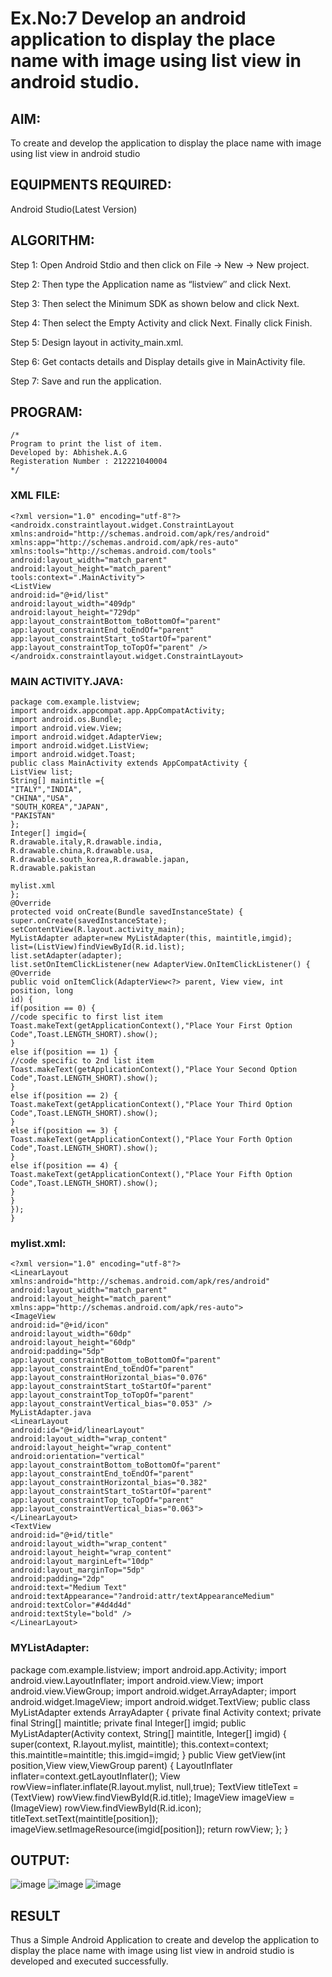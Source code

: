 
# Ex.No:7 Develop an android application to display the place name with image using list view in android studio.


## AIM:

To create and develop the application to display the place name with image using list view in android studio

## EQUIPMENTS REQUIRED:

Android Studio(Latest Version)

## ALGORITHM:

Step 1: Open Android Stdio and then click on File -> New -> New project.

Step 2: Then type the Application name as “listview″ and click Next. 

Step 3: Then select the Minimum SDK as shown below and click Next.

Step 4: Then select the Empty Activity and click Next. Finally click Finish.

Step 5: Design layout in activity_main.xml.

Step 6: Get contacts details and Display details give in MainActivity file.

Step 7: Save and run the application.

## PROGRAM:
```
/*
Program to print the list of item.
Developed by: Abhishek.A.G
Registeration Number : 212221040004
*/
```
### XML FILE:
```
<?xml version="1.0" encoding="utf-8"?>
<androidx.constraintlayout.widget.ConstraintLayout
xmlns:android="http://schemas.android.com/apk/res/android"
xmlns:app="http://schemas.android.com/apk/res-auto"
xmlns:tools="http://schemas.android.com/tools"
android:layout_width="match_parent"
android:layout_height="match_parent"
tools:context=".MainActivity">
<ListView
android:id="@+id/list"
android:layout_width="409dp"
android:layout_height="729dp"
app:layout_constraintBottom_toBottomOf="parent"
app:layout_constraintEnd_toEndOf="parent"
app:layout_constraintStart_toStartOf="parent"
app:layout_constraintTop_toTopOf="parent" />
</androidx.constraintlayout.widget.ConstraintLayout>
```
### MAIN ACTIVITY.JAVA:
```
package com.example.listview;
import androidx.appcompat.app.AppCompatActivity;
import android.os.Bundle;
import android.view.View;
import android.widget.AdapterView;
import android.widget.ListView;
import android.widget.Toast;
public class MainActivity extends AppCompatActivity {
ListView list;
String[] maintitle ={
"ITALY","INDIA",
"CHINA","USA",
"SOUTH_KOREA","JAPAN",
"PAKISTAN"
};
Integer[] imgid={
R.drawable.italy,R.drawable.india,
R.drawable.china,R.drawable.usa,
R.drawable.south_korea,R.drawable.japan,
R.drawable.pakistan

mylist.xml
};
@Override
protected void onCreate(Bundle savedInstanceState) {
super.onCreate(savedInstanceState);
setContentView(R.layout.activity_main);
MyListAdapter adapter=new MyListAdapter(this, maintitle,imgid);
list=(ListView)findViewById(R.id.list);
list.setAdapter(adapter);
list.setOnItemClickListener(new AdapterView.OnItemClickListener() {
@Override
public void onItemClick(AdapterView<?> parent, View view, int position, long
id) {
if(position == 0) {
//code specific to first list item
Toast.makeText(getApplicationContext(),"Place Your First Option
Code",Toast.LENGTH_SHORT).show();
}
else if(position == 1) {
//code specific to 2nd list item
Toast.makeText(getApplicationContext(),"Place Your Second Option
Code",Toast.LENGTH_SHORT).show();
}
else if(position == 2) {
Toast.makeText(getApplicationContext(),"Place Your Third Option
Code",Toast.LENGTH_SHORT).show();
}
else if(position == 3) {
Toast.makeText(getApplicationContext(),"Place Your Forth Option
Code",Toast.LENGTH_SHORT).show();
}
else if(position == 4) {
Toast.makeText(getApplicationContext(),"Place Your Fifth Option
Code",Toast.LENGTH_SHORT).show();
}
}
});
}
```
### mylist.xml:
```
<?xml version="1.0" encoding="utf-8"?>
<LinearLayout xmlns:android="http://schemas.android.com/apk/res/android"
android:layout_width="match_parent"
android:layout_height="match_parent"
xmlns:app="http://schemas.android.com/apk/res-auto">
<ImageView
android:id="@+id/icon"
android:layout_width="60dp"
android:layout_height="60dp"
android:padding="5dp"
app:layout_constraintBottom_toBottomOf="parent"
app:layout_constraintEnd_toEndOf="parent"
app:layout_constraintHorizontal_bias="0.076"
app:layout_constraintStart_toStartOf="parent"
app:layout_constraintTop_toTopOf="parent"
app:layout_constraintVertical_bias="0.053" />
MyListAdapter.java
<LinearLayout
android:id="@+id/linearLayout"
android:layout_width="wrap_content"
android:layout_height="wrap_content"
android:orientation="vertical"
app:layout_constraintBottom_toBottomOf="parent"
app:layout_constraintEnd_toEndOf="parent"
app:layout_constraintHorizontal_bias="0.382"
app:layout_constraintStart_toStartOf="parent"
app:layout_constraintTop_toTopOf="parent"
app:layout_constraintVertical_bias="0.063">
</LinearLayout>
<TextView
android:id="@+id/title"
android:layout_width="wrap_content"
android:layout_height="wrap_content"
android:layout_marginLeft="10dp"
android:layout_marginTop="5dp"
android:padding="2dp"
android:text="Medium Text"
android:textAppearance="?android:attr/textAppearanceMedium"
android:textColor="#4d4d4d"
android:textStyle="bold" />
</LinearLayout>
```
### MYListAdapter:
package com.example.listview;
import android.app.Activity;
import android.view.LayoutInflater;
import android.view.View;
import android.view.ViewGroup;
import android.widget.ArrayAdapter;
import android.widget.ImageView;
import android.widget.TextView;
public class MyListAdapter extends ArrayAdapter<String> {
private final Activity context;
private final String[] maintitle;
private final Integer[] imgid;
public MyListAdapter(Activity context, String[] maintitle, Integer[] imgid) {
super(context, R.layout.mylist, maintitle);
this.context=context;
this.maintitle=maintitle;
this.imgid=imgid;
}
public View getView(int position,View view,ViewGroup parent) {
LayoutInflater inflater=context.getLayoutInflater();
View rowView=inflater.inflate(R.layout.mylist, null,true);
TextView titleText = (TextView) rowView.findViewById(R.id.title);
ImageView imageView = (ImageView) rowView.findViewById(R.id.icon);
titleText.setText(maintitle[position]);
imageView.setImageResource(imgid[position]);
return rowView;
};
}

## OUTPUT:
![image](https://github.com/IcicleSpear/Exp7/assets/123985960/31634d9e-8963-44be-bd87-bce7f8408f52)
![image](https://github.com/IcicleSpear/Exp7/assets/123985960/d44e27c2-09f0-4c26-a7e3-b801a7fa2af8)
![image](https://github.com/IcicleSpear/Exp7/assets/123985960/7b7d6257-5dad-4754-a81b-cd07f974a398)







## RESULT
Thus a Simple Android Application to create and develop the application to display the place name with image using list view in android studio is developed and executed successfully.
